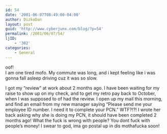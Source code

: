 ```yaml
---
id: 54
date: '2001-06-07T08:49:00-04:00'
author: DizkoDan
layout: post
guid: 'http://www.cyberjunx.com/blog/?p=54'
permalink: /2001/06/07/54/
ljID:
    - '302'
categories:
    - General
---
```


oof!  
I am one tired mofo. My commute was long, and i kept feeling like i was gonna fall asleep driving cuz it was so slow.

I got my “review” at work about 2 months ago. I have been waiting for my raise to show up on my check, and to get my retro pay back to October, when I was supposed to of had the review. I open up my mail this morning, and find an email from my new manager saying “Please send me your employee ID number. I need it to complete your PCN.” WTF?!?! I wrote her back asking why she is doing my PCN, it should have been completed 2 months ago! What the fuck is wrong with people? You dont fuck with people’s money! I swear to god, ima go postal up in dis mothafucka soon!